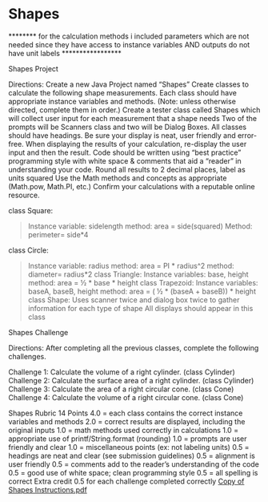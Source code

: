 # Shapes
******** for the calculation methods i included parameters which are not needed since they have access to instance variables AND outputs do not have unit labels *****************


Shapes Project

Directions: 
Create a new Java Project named “Shapes”
Create classes to calculate the following shape measurements. Each class should have appropriate instance variables and methods. (Note: unless otherwise directed, complete them in order.)
Create a tester class called Shapes which will collect user input for each measurement that a shape needs
Two of the prompts will be Scanners class and two will be Dialog Boxes.
All classes should have headings.
Be sure your display is neat, user friendly and error-free.
When displaying the results of your calculation, re-display the user input and then the result.
Code should be written using “best practice” programming style with white space & comments that aid a “reader” in understanding your code.
Round all results to 2 decimal places, label as units squared
Use the Math methods and concepts as appropriate (Math.pow, Math.PI, etc.)
Confirm your calculations with a reputable online resource. 


class Square:
 > Instance variable: sidelength
  >method: area = side(squared)
>  Method: perimeter= side*4
  
class Circle:
>  Instance variable: radius
 > method: area = PI * radius^2
  >method: diameter= radius*2
class Triangle:
  >Instance variables: base, height
  >method: area = ½ * base * height
 class Trapezoid:
  >Instance variables: baseA, baseB, height
  >method: area = ( ½ * (baseA + baseB)) * height  
class Shape:
 > Uses scanner twice and dialog box twice to gather information for each type of shape
 > All displays should appear in this class


Shapes Challenge

Directions: 
After completing all the previous classes, complete the following challenges.

Challenge 1: Calculate the volume of a right cylinder. (class Cylinder)
Challenge 2: Calculate the surface area of a right cylinder. (class Cylinder)
Challenge 3: Calculate the area of a right circular cone. (class Cone)
Challenge 4: Calculate the volume of a right circular cone. (class Cone)

Shapes Rubric
14 Points
4.0 = each class contains the correct instance variables and methods
2.0 = correct results are displayed, including the original inputs
1.0 = math methods used correctly in calculations
1.0 = appropriate use of printf/String.format (rounding)
1.0 = prompts are user friendly and clear
1.0 = miscellaneous points (ex: not labeling units)
0.5 = headings are neat and clear (see submission guidelines)
0.5 = alignment is user friendly
0.5 = comments add to the reader’s understanding of the code
0.5 = good use of white space; clean programming style
0.5 = all spelling is correct
Extra credit 0.5 for each challenge completed correctly
[Copy of Shapes Instructions.pdf](https://github.com/ItsAhmet/Shapes/files/9589339/Copy.of.Shapes.Instructions.pdf)



